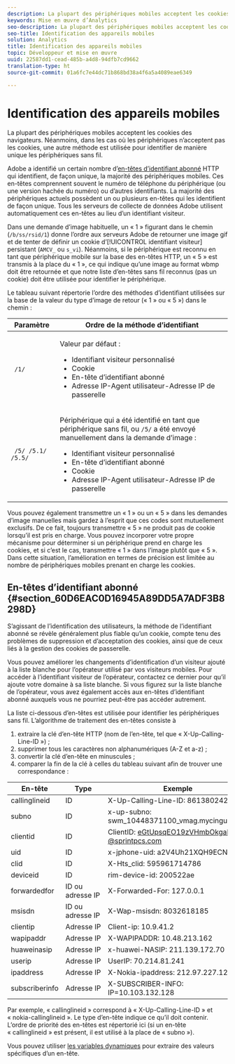 ```yaml
---
description: La plupart des périphériques mobiles acceptent les cookies des navigateurs. Néanmoins, dans les cas où les périphériques n’acceptent pas les cookies, une autre méthode est utilisée pour identifier de manière unique les périphériques sans fil.
keywords: Mise en œuvre d’Analytics
seo-description: La plupart des périphériques mobiles acceptent les cookies des navigateurs. Néanmoins, dans les cas où les périphériques n’acceptent pas les cookies, une autre méthode est utilisée pour identifier de manière unique les périphériques sans fil.
seo-title: Identification des appareils mobiles
solution: Analytics
title: Identification des appareils mobiles
topic: Développeur et mise en œuvre
uuid: 22587dd1-cead-485b-a4d8-94dfb7cd9662
translation-type: ht
source-git-commit: 01a6fc7e44dc71b868bd38a4f6a5a4089eae6349

---
```



# Identification des appareils mobiles

La plupart des périphériques mobiles acceptent les cookies des navigateurs. Néanmoins, dans les cas où les périphériques n’acceptent pas les cookies, une autre méthode est utilisée pour identifier de manière unique les périphériques sans fil.

Adobe a identifié un certain nombre d’[en-têtes d’identifiant abonné](../../../implement/js-implementation/c-unique-visitors/visid-mobile.md#section_60D6EAC0D16945A89DD5A7ADF3B8298D) HTTP qui identifient, de façon unique, la majorité des périphériques mobiles. Ces en-têtes comprennent souvent le numéro de téléphone du périphérique (ou une version hachée du numéro) ou d’autres identifiants. La majorité des périphériques actuels possèdent un ou plusieurs en-têtes qui les identifient de façon unique. Tous les serveurs de collecte de données Adobe utilisent automatiquement ces en-têtes au lieu d’un identifiant visiteur.

Dans une demande d’image habituelle, un « 1 » figurant dans le chemin (`/b/ss/rsid/1`) donne l’ordre aux serveurs Adobe de retourner une image gif et de tenter de définir un cookie d’[!UICONTROL identifiant visiteur] persistant (`AMCV_` ou `s_vi`). Néanmoins, si le périphérique est reconnu en tant que périphérique mobile sur la base des en-têtes HTTP, un « 5 » est transmis à la place du « 1 », ce qui indique qu’une image au format wbmp doit être retournée et que notre liste d’en-têtes sans fil reconnus (pas un cookie) doit être utilisée pour identifier le périphérique.

Le tableau suivant répertorie l’ordre des méthodes d’identifiant utilisées sur la base de la valeur du type d’image de retour (« 1 » ou « 5 ») dans le chemin :

<table id="table_07B0E55D5DAA4552A5CBC6937D47A857"> 
 <thead> 
  <tr> 
   <th colname="col1" class="entry"> Paramètre </th> 
   <th colname="col2" class="entry"> Ordre de la méthode d’identifiant </th> 
  </tr> 
 </thead>
 <tbody> 
  <tr> 
   <td colname="col1"> <code> /1/</code> </td> 
   <td colname="col2"> <p>Valeur par défaut : </p> 
    <ul id="ul_E37E9919658A492C92187BAA18D33AB6"> 
     <li id="li_1A9E39C7CFB24C68AA07C8E85D33A858">Identifiant visiteur personnalisé </li> 
     <li id="li_0DC8D17828C848BEB614C6E47C090064">Cookie </li> 
     <li id="li_52706792FAD14F459266E3A672F92EA1">En-tête d’identifiant abonné </li> 
     <li id="li_ECAD713D22314338BB5C92167DC0BB02"> Adresse IP-Agent utilisateur-Adresse IP de passerelle </li> 
    </ul> </td> 
  </tr> 
  <tr> 
   <td colname="col1"> <code> /5/ /5.1/ /5.5/</code> </td> 
   <td colname="col2"> <p>Périphérique qui a été identifié en tant que périphérique sans fil, ou <code>/5/</code> a été envoyé manuellement dans la demande d’image : </p> 
    <ul id="ul_624BEDFA3E1243CF9B42081D8B8EFFFB"> 
     <li id="li_D65761D23B684DB59BC23E92C9098122">Identifiant visiteur personnalisé </li> 
     <li id="li_ADBA806B74CA43EFA8612301E06106C6">En-tête d’identifiant abonné </li> 
     <li id="li_79DFD0DEAA1242C09A03E8134A40F799">Cookie </li> 
     <li id="li_A462B9120FC6443480D62F37D456747E">Adresse IP-Agent utilisateur-Adresse IP de passerelle </li> 
    </ul> </td> 
  </tr> 
 </tbody> 
</table>

Vous pouvez également transmettre un « 1 » ou un « 5 » dans les demandes d’image manuelles mais gardez à l’esprit que ces codes sont mutuellement exclusifs. De ce fait, toujours transmettre « 5 » ne produit pas de cookie lorsqu’il est pris en charge. Vous pouvez incorporer votre propre mécanisme pour déterminer si un périphérique prend en charge les cookies, et si c’est le cas, transmettre « 1 » dans l’image plutôt que « 5 ». Dans cette situation, l’amélioration en termes de précision est limitée au nombre de périphériques mobiles prenant en charge les cookies.

## En-têtes d’identifiant abonné {#section_60D6EAC0D16945A89DD5A7ADF3B8298D}

S’agissant de l’identification des utilisateurs, la méthode de l’identifiant abonné se révèle généralement plus fiable qu’un cookie, compte tenu des problèmes de suppression et d’acceptation des cookies, ainsi que de ceux liés à la gestion des cookies de passerelle.

Vous pouvez améliorer les changements d’identification d’un visiteur ajouté à la liste blanche pour l’opérateur utilisé par vos visiteurs mobiles. Pour accéder à l’identifiant visiteur de l’opérateur, contactez ce dernier pour qu’il ajoute votre domaine à sa liste blanche. Si vous figurez sur la liste blanche de l’opérateur, vous avez également accès aux en-têtes d’identifiant abonné auxquels vous ne pourriez peut-être pas accéder autrement.

La liste ci-dessous d’en-têtes est utilisée pour identifier les périphériques sans fil. L’algorithme de traitement des en-têtes consiste à

1. extraire la clé d’en-tête HTTP (nom de l’en-tête, tel que « X-Up-Calling-Line-ID ») ;
1. supprimer tous les caractères non alphanumériques (A-Z et a-z) ;
1. convertir la clé d’en-tête en minuscules ;
1. comparer la fin de la clé à celles du tableau suivant afin de trouver une correspondance :

| En-tête | Type | Exemple |
|---|---|---|
| callinglineid | ID | X-Up-Calling-Line-ID: 8613802423312 |
| subno | ID | x-up-subno: swm_10448371100_vmag.mycingular.net |
| clientid | ID | ClientID: eGtUpsqEO19zVHmbOkgaPVI-@sprintpcs.com |
| uid | ID | x-jphone-uid: a2V4Uh21XQH9ECNN |
| clid | ID | X-Hts_clid: 595961714786 |
| deviceid | ID | rim-device-id: 200522ae |
| forwardedfor | ID ou adresse IP | X-Forwarded-For: 127.0.0.1 |
| msisdn | ID ou adresse IP | X-Wap-msisdn: 8032618185 |
| clientip | Adresse IP | Client-ip: 10.9.41.2 |
| wapipaddr | Adresse IP | X-WAPIPADDR: 10.48.213.162 |
| huaweinasip | Adresse IP | x-huawei-NASIP: 211.139.172.70 |
| userip | Adresse IP | UserIP: 70.214.81.241 |
| ipaddress | Adresse IP | X-Nokia-ipaddress: 212.97.227.125 |
| subscriberinfo | Adresse IP | X-SUBSCRIBER-INFO: IP=10.103.132.128 |

Par exemple, « callinglineid » correspond à « X-Up-Calling-Line-ID » et « nokia-callinglineid ». Le type d’en-tête indique ce qu’il doit contenir. L’ordre de priorité des en-têtes est répertorié ici (si un en-tête « callinglineid » est présent, il est utilisé à la place de « subno »).

Vous pouvez utiliser [les variables dynamiques](../../../implement/js-implementation/c-variables/dynvars-overview.md#concept_B016789733A94070A9EAB209EEC05262) pour extraire des valeurs spécifiques d’un en-tête.
